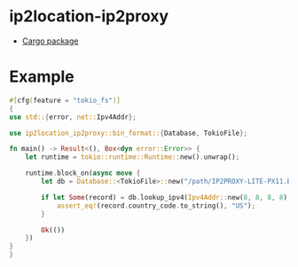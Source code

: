 # ip2location-ip2proxy

* [Cargo package](https://crates.io/crates/ip2location-ip2proxy)

# Example

```rust
#[cfg(feature = "tokio_fs")]
{
use std::{error, net::Ipv4Addr};

use ip2location_ip2proxy::bin_format::{Database, TokioFile};

fn main() -> Result<(), Box<dyn error::Error>> {
    let runtime = tokio::runtime::Runtime::new().unwrap();

    runtime.block_on(async move {
        let db = Database::<TokioFile>::new("/path/IP2PROXY-LITE-PX11.BIN", 2).await?;

        if let Some(record) = db.lookup_ipv4(Ipv4Addr::new(8, 8, 8, 8), None).await? {
            assert_eq!(record.country_code.to_string(), "US");
        }

        Ok(())
    })
}
}
```
